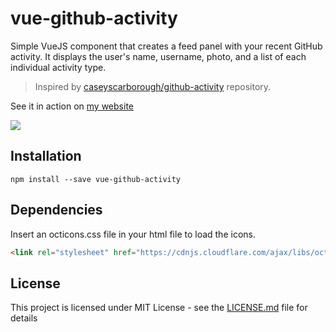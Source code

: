 # vue-github-activity
Simple VueJS component that creates a feed panel with your recent GitHub activity. It displays the user's name, username, photo, and a list of each individual activity type.

> Inspired by [caseyscarborough/github-activity](https://github.com/caseyscarborough/github-activity) repository.

See it in action on [my website](https://lexmartinez.com/)

![](https://lexmartinez.com/static/favicon.png)

## Installation

`npm install --save vue-github-activity`

## Dependencies

Insert an octicons.css file in your html file to load the icons.

```html
<link rel="stylesheet" href="https://cdnjs.cloudflare.com/ajax/libs/octicons/3.5.0/octicons.min.css">
```


## License

This project is licensed under MIT License - see the [LICENSE.md](https://github.com/lexmartinez/vue-github-activity/blob/master/LICENSE.md) file for details